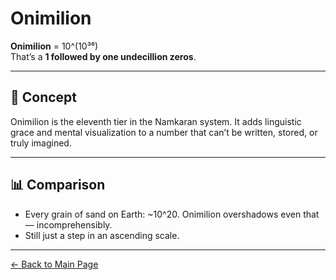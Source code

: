# Onimilion

**Onimilion** = 10^(10³⁶)  
That’s a **1 followed by one undecillion zeros**.

---

## 🧠 Concept

Onimilion is the eleventh tier in the Namkaran system. It adds linguistic grace and mental visualization to a number that can’t be written, stored, or truly imagined.

---

## 📊 Comparison

- Every grain of sand on Earth: ~10^20. Onimilion overshadows even that — incomprehensibly.
- Still just a step in an ascending scale.

---

[← Back to Main Page](./)
